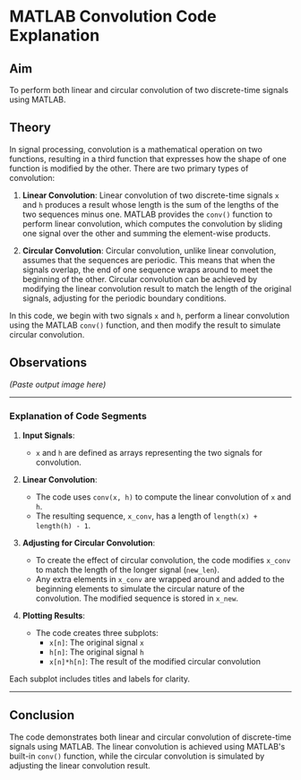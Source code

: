 # MATLAB Convolution Code Explanation

## Aim
To perform both linear and circular convolution of two discrete-time signals using MATLAB.

## Theory
In signal processing, convolution is a mathematical operation on two functions, resulting in a third function that expresses how the shape of one function is modified by the other. There are two primary types of convolution:

1. **Linear Convolution**: Linear convolution of two discrete-time signals `x` and `h` produces a result whose length is the sum of the lengths of the two sequences minus one. MATLAB provides the `conv()` function to perform linear convolution, which computes the convolution by sliding one signal over the other and summing the element-wise products.

2. **Circular Convolution**: Circular convolution, unlike linear convolution, assumes that the sequences are periodic. This means that when the signals overlap, the end of one sequence wraps around to meet the beginning of the other. Circular convolution can be achieved by modifying the linear convolution result to match the length of the original signals, adjusting for the periodic boundary conditions.

In this code, we begin with two signals `x` and `h`, perform a linear convolution using the MATLAB `conv()` function, and then modify the result to simulate circular convolution.

## Observations
*(Paste output image here)*

---

### Explanation of Code Segments

1. **Input Signals**:
   - `x` and `h` are defined as arrays representing the two signals for convolution. 

2. **Linear Convolution**:
   - The code uses `conv(x, h)` to compute the linear convolution of `x` and `h`.
   - The resulting sequence, `x_conv`, has a length of `length(x) + length(h) - 1`.

3. **Adjusting for Circular Convolution**:
   - To create the effect of circular convolution, the code modifies `x_conv` to match the length of the longer signal (`new_len`).
   - Any extra elements in `x_conv` are wrapped around and added to the beginning elements to simulate the circular nature of the convolution. The modified sequence is stored in `x_new`.

4. **Plotting Results**:
   - The code creates three subplots:
     - `x[n]`: The original signal `x`
     - `h[n]`: The original signal `h`
     - `x[n]*h[n]`: The result of the modified circular convolution

Each subplot includes titles and labels for clarity.

---

## Conclusion
The code demonstrates both linear and circular convolution of discrete-time signals using MATLAB. The linear convolution is achieved using MATLAB's built-in `conv()` function, while the circular convolution is simulated by adjusting the linear convolution result.


